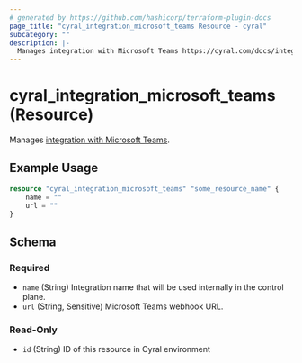 ```yaml
---
# generated by https://github.com/hashicorp/terraform-plugin-docs
page_title: "cyral_integration_microsoft_teams Resource - cyral"
subcategory: ""
description: |-
  Manages integration with Microsoft Teams https://cyral.com/docs/integrations/messaging/microsoft-teams/.
---
```


# cyral_integration_microsoft_teams (Resource)

Manages [integration with Microsoft Teams](https://cyral.com/docs/integrations/messaging/microsoft-teams/).

## Example Usage

```terraform
resource "cyral_integration_microsoft_teams" "some_resource_name" {
    name = ""
    url = ""
}
```

<!-- schema generated by tfplugindocs -->

## Schema

### Required

- `name` (String) Integration name that will be used internally in the control plane.
- `url` (String, Sensitive) Microsoft Teams webhook URL.

### Read-Only

- `id` (String) ID of this resource in Cyral environment
